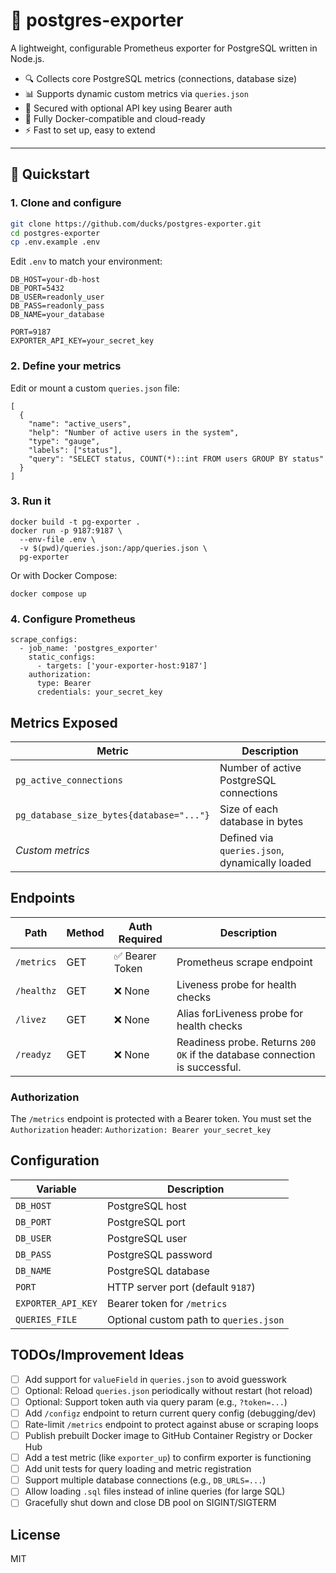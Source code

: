 # 🐘 postgres-exporter

A lightweight, configurable Prometheus exporter for PostgreSQL written in Node.js.

- 🔍 Collects core PostgreSQL metrics (connections, database size)
- 📊 Supports dynamic custom metrics via `queries.json`
- 🔐 Secured with optional API key using Bearer auth
- 🐳 Fully Docker-compatible and cloud-ready
- ⚡ Fast to set up, easy to extend

---

## 🚀 Quickstart

### 1. Clone and configure

```bash
git clone https://github.com/ducks/postgres-exporter.git
cd postgres-exporter
cp .env.example .env
```

Edit `.env` to match your environment:

```
DB_HOST=your-db-host
DB_PORT=5432
DB_USER=readonly_user
DB_PASS=readonly_pass
DB_NAME=your_database

PORT=9187
EXPORTER_API_KEY=your_secret_key
```

### 2. Define your metrics

Edit or mount a custom `queries.json` file:

```
[
  {
    "name": "active_users",
    "help": "Number of active users in the system",
    "type": "gauge",
    "labels": ["status"],
    "query": "SELECT status, COUNT(*)::int FROM users GROUP BY status"
  }
]
```

### 3. Run it

```
docker build -t pg-exporter .
docker run -p 9187:9187 \
  --env-file .env \
  -v $(pwd)/queries.json:/app/queries.json \
  pg-exporter
```

Or with Docker Compose:

`docker compose up`

### 4. Configure Prometheus

```
scrape_configs:
  - job_name: 'postgres_exporter'
    static_configs:
      - targets: ['your-exporter-host:9187']
    authorization:
      type: Bearer
      credentials: your_secret_key
```

## Metrics Exposed

| Metric                                 | Description                                     |
|----------------------------------------|-------------------------------------------------|
| `pg_active_connections`               | Number of active PostgreSQL connections         |
| `pg_database_size_bytes{database="..."}` | Size of each database in bytes                  |
| _Custom metrics_                      | Defined via `queries.json`, dynamically loaded  |

## Endpoints

| Path         | Method | Auth Required | Description                          |
|--------------|--------|----------------|--------------------------------------|
| `/metrics`   | GET    | ✅ Bearer Token | Prometheus scrape endpoint            |
| `/healthz`   | GET    | ❌ None         | Liveness probe for health checks      |
| `/livez`     | GET    | ❌ None         | Alias forLiveness probe for health checks      |
| `/readyz`    | GET    | ❌ None         | Readiness probe. Returns `200 OK` if the database connection is successful. |

### Authorization

The `/metrics` endpoint is protected with a Bearer token.
You must set the `Authorization` header:
`Authorization: Bearer your_secret_key`

## Configuration

| Variable           | Description                            |
| ------------------ | -------------------------------------- |
| `DB_HOST`          | PostgreSQL host                        |
| `DB_PORT`          | PostgreSQL port                        |
| `DB_USER`          | PostgreSQL user                        |
| `DB_PASS`          | PostgreSQL password                    |
| `DB_NAME`          | PostgreSQL database                    |
| `PORT`             | HTTP server port (default `9187`)      |
| `EXPORTER_API_KEY` | Bearer token for `/metrics`            |
| `QUERIES_FILE`     | Optional custom path to `queries.json` |

## TODOs/Improvement Ideas
- [ ] Add support for `valueField` in `queries.json` to avoid guesswork
- [ ] Optional: Reload `queries.json` periodically without restart (hot reload)
- [ ] Optional: Support token auth via query param (e.g., `?token=...`)
- [ ] Add `/configz` endpoint to return current query config (debugging/dev)
- [ ] Rate-limit `/metrics` endpoint to protect against abuse or scraping loops
- [ ] Publish prebuilt Docker image to GitHub Container Registry or Docker Hub
- [ ] Add a test metric (like `exporter_up`) to confirm exporter is functioning
- [ ] Add unit tests for query loading and metric registration
- [ ] Support multiple database connections (e.g., `DB_URLS=...`)
- [ ] Allow loading `.sql` files instead of inline queries (for large SQL)
- [ ] Gracefully shut down and close DB pool on SIGINT/SIGTERM

## License

MIT
